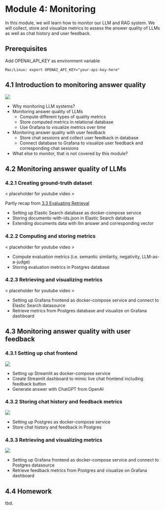 # Module 4: Monitoring

In this module, we will learn how to monitor our LLM and RAG system. We will collect, store and visualize metrics to assess the answer quality of LLMs as well as chat history and user feedback. 

## Prerequisites

Add OPENAI_API_KEY as environment variable
```
Mac/Linux: export OPENAI_API_KEY="your-api-key-here"
```
## 4.1 Introduction to monitoring answer quality 

<a href="https://www.youtube.com/watch?v=OWqinqemCmk&list=PL3MmuxUbc_hIB4fSqLy_0AfTjVLpgjV3R">
  <img src="https://markdown-videos-api.jorgenkh.no/youtube/OWqinqemCmk">
</a>

* Why monitoring LLM systems?
* Monitoring answer quality of LLMs 
  * Compute different types of quality metrics
  * Store computed metrics in relational database
  * Use Grafana to visualize metrics over time
* Monitoring answer quality with user feedback
  * Store chat sessions and collect user feedback in database 
  * Connect database to Grafana to visualize user feedback and corresponding chat sessions
* What else to monitor, that is not covered by this module? 

## 4.2 Monitoring answer quality of LLMs
### 4.2.1 Creating ground-truth dataset
< placeholder for youtube video >

Partly recap from [3.3 Evaluating Retrieval](../03-vector-search/)
* Setting up Elastic Search database as docker-compose service
* Storing documents-with-ids.json in Elastic Search database
* Extending documents data with llm answer and corresponding vector

### 4.2.2 Computing and storing metrics
< placeholder for youtube video >

* Compute evaluation metrics (i.e. semantic similarity, negativity, LLM-as-a-judge) 
* Storing evaluation metrics in Postgres database

### 4.2.3 Retrieving and visualizing metrics
< placeholder for youtube video >

* Setting up Grafana frontend as docker-compose service and connect to Elastic Search datasource
* Retrieve metrics from Postgres database and visualize on Grafana dashboard

## 4.3 Monitoring answer quality with user feedback
### 4.3.1 Setting up chat frontend
<a href="https://www.youtube.com/watch?v=YNvVoLJh-9w&list=PL3MmuxUbc_hIB4fSqLy_0AfTjVLpgjV3R">
  <img src="https://markdown-videos-api.jorgenkh.no/youtube/YNvVoLJh-9w">
</a>

* Setting up Streamlit as docker-compose service
* Create Streamlit dashboard to mimic live chat frontend including feedback button
* Generate answer with ChatGPT from OpenAI 

### 4.3.2 Storing chat history and feedback metrics
<a href="https://www.youtube.com/watch?v=u-4BixHyrG4&list=PL3MmuxUbc_hIB4fSqLy_0AfTjVLpgjV3R">
  <img src="https://markdown-videos-api.jorgenkh.no/youtube/u-4BixHyrG4">
</a>

* Setting up Postgres as docker-compose service
* Store chat history and feedback in Postgres

### 4.3.3 Retrieving and visualizing metrics
<a href="https://www.youtube.com/watch?v=VWn0E4Apf9U&list=PL3MmuxUbc_hIB4fSqLy_0AfTjVLpgjV3R">
  <img src="https://markdown-videos-api.jorgenkh.no/youtube/VWn0E4Apf9U">
</a>

* Setting up Grafana frontend as docker-compose service and connect to Postgres datasource
* Retrieve feedback metrics from Postgres and visualize on Grafana dashboard

## 4.4 Homework

tbd.
